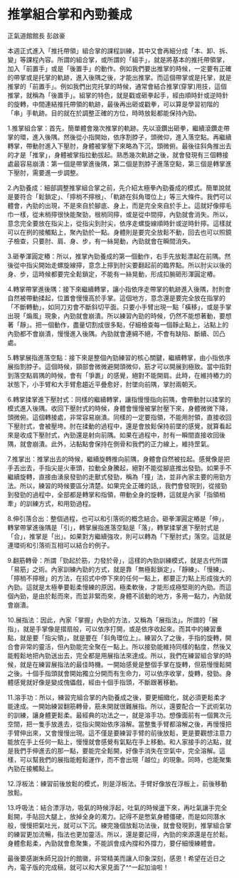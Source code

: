 # 推掌組合掌和內勁養成

正氣道館館長
彭啟豪

本週正式進入「推托帶領」組合掌的課程訓練，其中又會再細分成「本、卸、拆、變」等課程內容。所謂的組合掌，或所謂的「組手」，就是將基本的推托帶領掌，加入「前置手」或是「後置手」的動作。例如我們要出推掌的時候，一定要有正確的帶掌或是托掌的軌跡，進入後隅之後，才能出推掌。而這個帶掌或是托掌，就是推掌的「前置手」。例如我們出完托掌的時候，通常會結合推掌(穿掌)用技，這個推掌，就稱為「後置手」。組掌的特色，就是戳或砸拳起手，經由順時針或逆時針的旋轉，中間連結推托帶領的軌跡，最後再出砸或戳拳，可以算是學習初階的「串」手軌跡。目的就在於調整正確的方位，時時放鬆都能保持內勁。

1.推掌組合掌：首先，簡單體會幾次推掌的軌跡。先以滾鑽出砸拳，繼續滾鑽走帶掌的環，進入後隅。然後從小指開始，依序割脖子，頭微仰，進入落空點。再繼續轉掌，帶動肘進入下壓肘，身體被掌壓下來略為下沉，頭微俯。最後往斜角推出去的才是「推掌」，身體被掌指拉動拔起。熟悉幾次軌跡之後，就會發現有三個轉接處最容易崩潰：第一個是帶掌進後隅，第二個是割脖子進落空點，第三個是轉掌進下壓肘，需要進一步調整。

2.內勁養成：細部調整推掌組合掌之前，先介紹太極拳內勁養成的模式。簡單說就是要符合「鬆鎖定」、「擰梢不擰根」、「軌跡在斜角環位上」等三大條件。我們可以體會，內勁的出現，不是來自於腳底、身上，而是完全來自於手上。這就好像擰毛巾一樣，從末梢擰很快能聚勁，根梢同擰，或是從中間擰，內勁就會消失。所以，意念完全要放在指尖上，從指尖到肘尖，依序走螺旋線順時針或逆時針擰。這樣就可以在挒的接觸點上，聚內勁於一點。身體則是要完全放鬆不動，回去也可以照鏡子檢查，只要肘、肩、身、步，有一絲晃動，內勁就會在瞬間消失。

3.砸拳渾圓定樁：所以，推掌內勁養成的第一個動作，右手先放鬆漂起在前隅。然後從中指尖開始走螺旋線擰，意念上擰到肘尖要翻起前的臨界點。所以肘尖以後的身、步，這時候都要完全鬆鎖定，不能有一絲晃動，形成扣腕砸形渾圓定樁。

4.轉掌帶掌進後隅：接下來繼續轉掌，讓小指依序走帶掌的軌跡進入後隅，肘則會自然被帶動揉起，位置會慢慢高於手掌。這個地方，意念還是要完全放在指掌的「不斷轉動」，如同刀刃會不斷斜切平面。只要小手臂出現一點「橫移」，或是手掌出現「煽風」現象，內勁就會崩潰。所以練習內勁的時候，仍然不能想著動，要想著「靜」。把一個動作，盡量切割成很多點，仔細檢查每一個靜止點上，沾點上的內勁都不會崩潰，慢慢進入後隅。內勁就會連綿不絕，不會有缺陷、斷續、凹凸處。

5.轉掌展指進落空點：接下來是整個內勁練習的核心關鍵，繼續轉掌，由小指依序展指割脖子。這個時候，頸部會微微避開頭微仰，筋才可以開展到極致。當中指對到落空點肩隅的時候，會有「爭裹」的感覺，絕對不能開肩。此時，在維持樁力的狀態下，小手臂和大手臂愈趨近平疊愈好，肘墜向前隅，掌肘兩朝天。

6.轉掌揉掌進下壓肘式：同樣的繼續轉掌，讓指慢慢指向前隅，會帶動肘以揉掌的模式進入後隅。收回下壓肘式的時候，身體會慢慢被掌肘壓下來，身體微微下降，頭微俯。這個轉接處，非常容易崩潰。同樣的一定要指領，不能用肘領，直接收回下壓肘式，會被壓垮。肘在揉動的過程中，還是會放鬆保持前墜的感覺，就算看起來是收成下壓肘式，內勁還是射向前隅。如果在過程中，肘有一瞬間直接收回後隅，就會崩潰。此外，沾黏點會保持在側骨和我們的正力線上，維持罡氣。

7.推掌出：推掌出去的時候，繼續旋轉推向前隅，身體會自然被拉起。感覺像是把手丟出去，手指尖是火車頭，拉動全身騰起，絕對不能從腳底推出發勁。如果手不繼續旋轉，直接由湧泉發勁的走獸式發勁，稱為「撞」法，並非內家主要的用勁方法。所以，練習的時候要區分清楚。如果完全正確的話,，我們會發現到，從接勁到發勁的過程中，全部都是轉掌和指領，帶動全身的旋轉，這就是內家「指領梢牽」的訓練方式，和用勁過程。

8.伸引落合出：整個過程，也可以和引落術的概念結合。砸拳渾圓定樁是「伸」，轉掌帶掌進後隅是「引」，轉掌展指進落空點是「落」，轉掌揉掌進下壓肘式是「合」，推掌是「出」。如果對方繼續強攻，則可以轉為「下壓肘式」落空。這就是連環術和引落術互相可以結合的例子。

9.翻筋轉骨：所謂「勁起於筋，力發於骨」，這樣的內勁訓練模式，就是古代所謂「易筋」之術。內家訓練內勁的方式，就是靠「無極鬆鎖定」，「靜練」、「慢練」、「擰梢不擰根」的方法，在招式中停下來的任何一點上，都要正力點上形成強大的內勁。這就是太極拳要鬆柔慢練的原因，極柔軟後，才能形成極堅剛的內勁。而這個內勁，是由於鬆而來，而並非緊而來，身體不該動的地方，多用一點力，內勁就會崩潰。

10.展指法：因此，內家「掌握」內勁的方法，又稱為「展指法」。所謂的「展指」，就是手掌像是摺扇般，可以依序打開，或是依序收起來。而其中的練習重點，就是要「指尖領」，就是要在「斜角環位上」。練習久了之後，手指的旋轉，開合會非常的靈活，但內勁能完全聚在一點上。所以接勁能維持同樣的黏度，然後又能輕鬆地把內勁送出去，完全都是用展指法來達成。所以，我們在練習組合掌的時候，就是在練習展指法的最佳時機。一開始感覺是整個手掌在旋轉，但筋慢慢鬆開之後。十個手指頭就會開始獨立分開而有生命力，可以依序收掌，旋轉，發勁。身體感覺就好像是變成傀儡戲，經由十個手指頭，不斷跟著移動。

11.溶手功：所以，練習完組合掌的內勁養成之後，要更細緻化，就必須更鬆柔才能達成。一開始練習翻筋轉骨，筋未開就很難展指。所以，還要配合一下武術氣功的訓練，讓身體更鬆柔。最經典的功法之一，就是溶手功。想像面前有一個異次元空間，把一隻手放進去，從指尖開始依序溶解。當整隻手臂都溶解之後，再慢慢把手臂伸出來，又會慢慢出現。這不僅是要練習手臂的前後放鬆，更是要觀想注意力能放在手上任何一點上，慢慢就會感覺有氣點在手上移動。和人家接手的沾點，就是我們手伸進去的那一點，要能完全鬆開，好像手消失在空氣中，完全溶解。這樣，可以幫我們的展指能輕鬆運作，而不會出現「越位」的現象。同時，也能聚集內勁在接觸點上。

12.浮板法：練習前後放鬆的模式，則是浮板法。手臂好像放在浮板上，前後移動放鬆。

13.呼吸法：結合漂浮功，吸氣的時候浮起，吐氣的時候盪下來，再吐氣讓手完全鬆開，手貼回大腿上，放掉全身的濁力。記得不是憋氣身體僵硬，而是如同潛水般，慢慢把氣吐光，就可以下沉。練完幾個放鬆功法後，就會發現到，推掌組合掌的練習更加流暢，指法也更加靈活。所以，還是要記得，內勁的來源還是在於鬆。身體愈鬆柔，內勁就會愈聚集，不能誤會成內撐和外撐力，要仔細慢練體會。

最後要感謝朱師兄設計的館徽，非常精美而讓人印象深刻，感恩！希望在近日之內，電子版的完成稿，就可以和大家見面了^^一起加油啦！